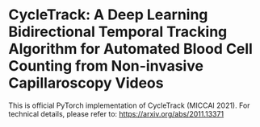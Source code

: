 # CycleTrack: A Deep Learning Bidirectional Temporal Tracking Algorithm for Automated Blood Cell Counting from Non-invasive Capillaroscopy Videos
This is official PyTorch implementation of CycleTrack (MICCAI 2021). For technical details, please refer to: https://arxiv.org/abs/2011.13371
